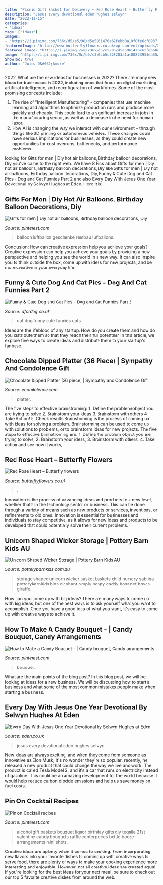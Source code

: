 ```yaml
---
title: "Picnic Gift Basket For Delivery ~ Red Rose Heart – Butterfly Flowers"
description: "Jesus every devotional eden hughes selwyn"
date: "2022-11-15"
categories:
- "ideas"
tags: ["ideas"]
images:
- "https://i.pinimg.com/736x/d5/e5/96/d5e5961476e62febb0a10f0fe6cf8937.jpg"
featuredImage: "https://www.butterflyflowers.co.uk/wp-content/uploads/2018/11/IMG_5382.jpeg"
featured_image: "https://i.pinimg.com/736x/d5/e5/96/d5e5961476e62febb0a10f0fe6cf8937.jpg"
image: "https://i.pinimg.com/736x/0c/b5/c3/0cb5c328203a1a400823958ea55a6152--alcohol-shots-tequila-shots.jpg"
ShowToc: true
author: "Jules D&#039;Amore"
---
```



2022: What are the new ideas for businesses in 2022?
There are many new ideas for businesses in 2022, including ones that focus on digital marketing, artificial intelligence, and reconfiguration of workforces. Some of the most promising concepts include: 
1. The rise of "Intelligent Manufacturing" - companies that use machine learning and algorithms to optimize production runs and produce more quickly and cheaply. This could lead to a significant increase in jobs in the manufacturing sector, as well as a decrease in the need for human labor. 
2. How AI is changing the way we interact with our environment - through things like 3D printing or autonomous vehicles. These changes could have serious implications for businesses, as they could create new opportunities for cost overruns, bottlenecks, and performance problems. 

	

		
looking for Gifts for men | Diy hot air balloons, Birthday balloon decorations, Diy you've came to the right web. We have 8 Pics about Gifts for men | Diy hot air balloons, Birthday balloon decorations, Diy like Gifts for men | Diy hot air balloons, Birthday balloon decorations, Diy, Funny &amp; Cute Dog and Cat Pics - Dog and Cat Funnies Part 2 and also Every Day With Jesus One Year Devotional by Selwyn Hughes at Eden. Here it is:
		
    
## Gifts For Men | Diy Hot Air Balloons, Birthday Balloon Decorations, Diy

<img loading=lazy src="https://i.pinimg.com/736x/d5/e5/96/d5e5961476e62febb0a10f0fe6cf8937.jpg" onerror="this.onerror=null;this.src='https://tse1.mm.bing.net/th?id=OIP.3ZBGglz7k9SL1gdd9FsGhwHaJ3&amp;pid=15.1';" alt="Gifts for men | Diy hot air balloons, Birthday balloon decorations, Diy">

_Source: pinterest.com_

>balloon luftballon geschenke rembau luftballons. 

	

Conclusion: How can creative expression help you achieve your goals?
Creative expression can help you achieve your goals by providing a new perspective and helping you see the world in a new way. It can also inspire you to think outside the box, come up with ideas for new projects, and be more creative in your everyday life.

    
## Funny &amp; Cute Dog And Cat Pics - Dog And Cat Funnies Part 2

<img loading=lazy src="http://www.dfordog.co.uk/user/images/funnies/funny-dog-cat-pic-10.jpg" onerror="this.onerror=null;this.src='https://tse4.mm.bing.net/th?id=OIP.0KrGSgmezd84CX7yRrxrjgAAAA&amp;pid=15.1';" alt="Funny &amp; Cute Dog and Cat Pics - Dog and Cat Funnies Part 2">

_Source: dfordog.co.uk_

>cat dog funny cute funnies cats. 

	

Ideas are the lifeblood of any startup. How do you create them and how do you distribute them so that they reach their full potential? In this article, we explore five ways to create ideas and distribute them to your startup's fanbase.

    
## Chocolate Dipped Platter (36 Piece) | Sympathy And Condolence Gift

<img loading=lazy src="https://www.econdolence.com/Files/Products/18338_1.jpg" onerror="this.onerror=null;this.src='https://tse4.mm.bing.net/th?id=OIP.OjHG84o1qw6yhPERQEiBzAHaHa&amp;pid=15.1';" alt="Chocolate Dipped Platter (36 piece) | Sympathy and Condolence Gift">

_Source: econdolence.com_

>platter. 

	

The five steps to effective brainstroming: 1. Define the problem/object you are trying to solve 2. Brainstorm your ideas 3. Brainstorm with others 4. Take Action! 5. Check results
Brainstroming is the process of coming up with ideas for solving a problem. Brainstorming can be used to come up with solutions to problems, or to brainstorm ideas for new projects. The five steps to effective brainstroming are: 1. Define the problem object you are trying to solve, 2. Brainstorm your ideas, 3. Brainstorm with others, 4. Take action and see how it works, 
    
## Red Rose Heart – Butterfly Flowers

<img loading=lazy src="https://www.butterflyflowers.co.uk/wp-content/uploads/2018/11/IMG_5382.jpeg" onerror="this.onerror=null;this.src='https://tse3.mm.bing.net/th?id=OIP.iVLVX-5Qb5c7uLM-QEUgxgHaLO&amp;pid=15.1';" alt="Red Rose Heart – Butterfly flowers">

_Source: butterflyflowers.co.uk_

>. 

	

Innovation is the process of advancing ideas and products to a new level, whether that’s in the technology sector or business. This can be done through a variety of means such as new products or services, inventions, or refinements to old ones. Innovation is essential for businesses and individuals to stay competitive, as it allows for new ideas and products to be developed that could potentially solve their current problems.

    
## Unicorn Shaped Wicker Storage | Pottery Barn Kids AU

<img loading=lazy src="http://www.potterybarnkids.com.au/core/media/media.nl?id=64061108&amp;c=3572911&amp;h=a8c972229818bedfed0d" onerror="this.onerror=null;this.src='https://tse2.mm.bing.net/th?id=OIP.5RqDTtMbqfj8fd54OwOYCAHaGi&amp;pid=15.1';" alt="Unicorn Shaped Wicker Storage | Pottery Barn Kids AU">

_Source: potterybarnkids.com.au_

>storage shaped unicorn wicker basket baskets child nursery sabrina potterybarnkids bins elephant simply nappy caddy bassinet boxes giraffe. 

	

How can you come up with big ideas?
There are many ways to come up with big ideas, but one of the best ways is to ask yourself what you want to accomplish. Once you have a good idea of what you want, it's easy to come up with creative ways to achieve it.

    
## How To Make A Candy Bouquet - | Candy Bouquet, Candy Arrangements

<img loading=lazy src="https://i.pinimg.com/736x/d2/8d/02/d28d021eb71f847163b90975505a2c9f.jpg" onerror="this.onerror=null;this.src='https://tse1.mm.bing.net/th?id=OIP.0VyTBKjncceLU5MXNK2d1gHaIM&amp;pid=15.1';" alt="How to Make a Candy Bouquet - | Candy bouquet, Candy arrangements">

_Source: pinterest.com_

>bouquet. 

	

What are the main points of the blog post?
In this blog post, we will be looking at ideas for a new business. We will be discussing how to start a business and what some of the most common mistakes people make when starting a business.

    
## Every Day With Jesus One Year Devotional By Selwyn Hughes At Eden

<img loading=lazy src="https://www.eden.co.uk/images/500/9781853451218.jpg.pagespeed.ce.xpwe3VXUxj.jpg" onerror="this.onerror=null;this.src='https://tse2.mm.bing.net/th?id=OIP.xpwe3VXUxjLGyP0p0l218gHaKb&amp;pid=15.1';" alt="Every Day With Jesus One Year Devotional by Selwyn Hughes at Eden">

_Source: eden.co.uk_

>jesus every devotional eden hughes selwyn. 

	

New ideas are always exciting, and when they come from someone as innovative as Elon Musk, it's no wonder they're so popular. recently, he released a new product that could change the way we live and work. The product is called Tesla Model S, and it's a car that runs on electricity instead of gasoline. This could be an amazing development for the world because it would help reduce carbon dioxide emissions and help us save money on fuel costs.

    
## Pin On Cocktail Recipes

<img loading=lazy src="https://i.pinimg.com/736x/0c/b5/c3/0cb5c328203a1a400823958ea55a6152--alcohol-shots-tequila-shots.jpg" onerror="this.onerror=null;this.src='https://tse1.mm.bing.net/th?id=OIP.UOqUtCeb4o-L0a6T6Dh9uwAAAA&amp;pid=15.1';" alt="Pin on Cocktail recipes">

_Source: pinterest.com_

>alcohol gift baskets bouquet liquor birthday gifts diy tequila 21st valentine candy bouquets raffle centerpieces bottle booze arrangements mini shots. 

	

Creative ideas are aplenty when it comes to cooking. From incorporating new flavors into your favorite dishes to coming up with creative ways to serve food, there are plenty of ways to make your cooking experience more interesting and enjoyable. However, not all creative ideas are created equal. If you're looking for the best ideas for your next meal, be sure to check out our top 5 favorite creative dishes from around the web.

